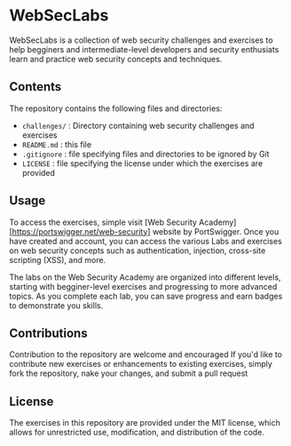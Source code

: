 # WebSecLabs

WebSecLabs is a collection of web security challenges and exercises to help begginers and intermediate-level developers and security enthusiats learn and practice web security concepts and techniques.

## Contents

The repository contains the following files and directories:

- `challenges/` : Directory containing web security challenges and exercises 
- `README.md` : this file
- `.gitignore` : file specifying files and directories to be ignored by Git
- `LICENSE` : file specifying the license under which the exercises are provided

## Usage

To access the exercises, simple visit [Web Security Academy][https://portswigger.net/web-security] website by PortSwigger. Once you have created and account, you can access the various Labs and exercises on web security concepts such as authentication, injection, cross-site scripting (XSS), and more.

The labs on the Web Security Academy are organized into different levels, starting with begginer-level exercises and progressing to more advanced topics. As you complete each lab, you can save progress and earn badges to demonstrate you skills.

## Contributions

Contribution to the repository are welcome and encouraged If you'd like to contribute new exercises or enhancements to existing exercises, simply fork the repository, nake your changes, and submit a pull request

## License

The exercises in this repository are provided under the MIT license, which allows for unrestricted use, modification, and distribution of the code.
